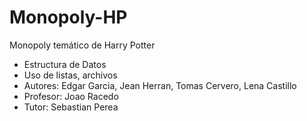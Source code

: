 # Monopoly-HP
Monopoly temático de Harry Potter
- Estructura de Datos
- Uso de listas, archivos
- Autores: Edgar Garcia, Jean Herran, Tomas Cervero, Lena Castillo
- Profesor: Joao Racedo
- Tutor: Sebastian Perea
